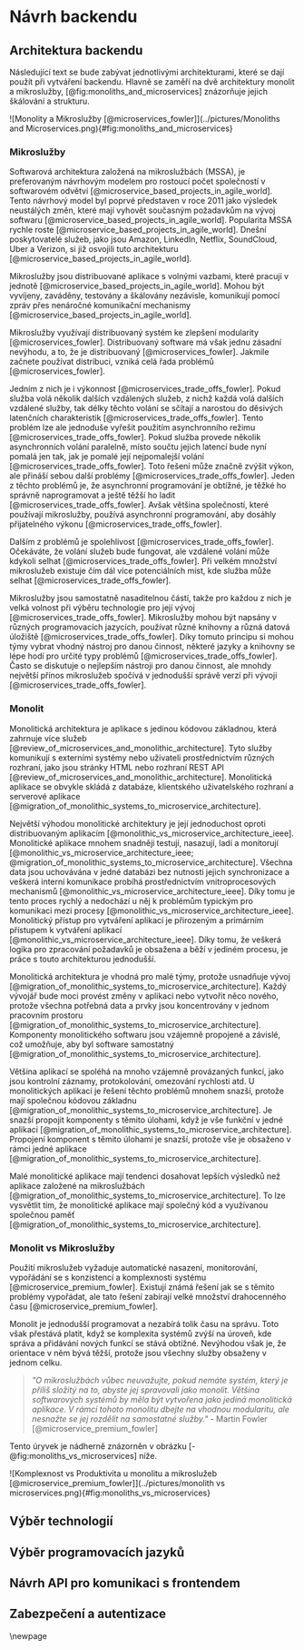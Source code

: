 
# Návrh backendu

## Architektura backendu

Následující text se bude zabývat jednotlivými architekturami, které se dají použít při vytváření backendu.
Hlavně se zaměří na dvě architektury monolit a mikroslužby,
[@fig:monoliths_and_microservices] znázorňuje jejich škálování a strukturu.

![Monolity a Mikroslužby [@microservices_fowler]](../pictures/Monoliths and Microservices.png){#fig:monoliths_and_microservices}

### Mikroslužby

Softwarová architektura založená na mikroslužbách (MSSA),
je preferovaným návrhovým modelem pro rostoucí počet společností v softwarovém odvětví [@microservice_based_projects_in_agile_world].
Tento návrhový model byl poprvé představen v roce 2011 jako výsledek neustálých změn,
které mají vyhovět současným požadavkům na vývoj softwaru [@microservice_based_projects_in_agile_world].
Popularita MSSA rychle roste [@microservice_based_projects_in_agile_world].
Dnešní poskytovatelé služeb, jako jsou Amazon, LinkedIn, Netflix, SoundCloud,
Uber a Verizon, si již osvojili tuto architekturu [@microservice_based_projects_in_agile_world].

Mikroslužby jsou distribuované aplikace s volnými vazbami, které pracují v jednotě [@microservice_based_projects_in_agile_world].
Mohou být vyvíjeny, zaváděny, testovány a škálovány nezávisle,
komunikují pomocí zpráv přes nenáročné komunikační mechanismy [@microservice_based_projects_in_agile_world].

Mikroslužby využívají distribuovaný systém ke zlepšení modularity [@microservices_fowler].
Distribuovaný software má však jednu zásadní nevýhodu, a to, že je distribuovaný [@microservices_fowler].
Jakmile začnete používat distribuci, vzniká celá řada problémů [@microservices_fowler].

Jedním z nich je i výkonnost [@microservices_trade_offs_fowler].
Pokud služba volá několik dalších vzdálených služeb,
z nichž každá volá dalších vzdálené služby,
tak délky těchto volání se sčítají a narostou do děsivých latenčních charakteristik  [@microservices_trade_offs_fowler].
Tento problém lze ale jednoduše vyřešit použitím asynchronního režimu  [@microservices_trade_offs_fowler].
Pokud služba provede několik asynchronních volání paralelně,
místo součtu jejich latencí bude nyní pomalá jen tak,
jak je pomalé její nejpomalejší volání  [@microservices_trade_offs_fowler].
Toto řešení může značně zvýšit výkon, ale přináší sebou další problémy  [@microservices_trade_offs_fowler].
Jeden z těchto problémů je, že asynchronní programování je obtížné,
je těžké ho správně naprogramovat a ještě těžší ho ladit  [@microservices_trade_offs_fowler].
Avšak většina společností, které používají mikroslužby,
používá asynchronní programování, aby dosáhly přijatelného výkonu  [@microservices_trade_offs_fowler].

Dalším z problémů je spolehlivost  [@microservices_trade_offs_fowler].
Očekáváte, že volání služeb bude fungovat, ale vzdálené volání může kdykoli selhat  [@microservices_trade_offs_fowler].
Při velkém množství mikroslužeb existuje čím dál více potenciálních míst,
kde služba může selhat  [@microservices_trade_offs_fowler].

Mikroslužby jsou samostatně nasaditelnou částí,
takže pro každou z nich je velká volnost při výběru technologie pro její vývoj  [@microservices_trade_offs_fowler].
Mikroslužby mohou být napsány v různých programovacích jazycích,
používat různé knihovny a různá datová úložiště  [@microservices_trade_offs_fowler].
Díky tomuto principu si mohou týmy vybrat vhodný nástroj pro danou činnost,
některé jazyky a knihovny se lépe hodí pro určité typy problémů  [@microservices_trade_offs_fowler].
Často se diskutuje o nejlepším nástroji pro danou činnost,
ale mnohdy největší přínos mikroslužeb spočívá v jednodušší správě verzí při vývoji  [@microservices_trade_offs_fowler].

### Monolit

Monolitická architektura je aplikace s jedinou kódovou základnou, která zahrnuje více služeb [@review_of_microservices_and_monolithic_architecture].
Tyto služby komunikují s externími systémy nebo uživateli prostřednictvím různých rozhraní,
jako jsou stránky HTML nebo rozhraní REST API [@review_of_microservices_and_monolithic_architecture].
Monolitická aplikace se obvykle skládá z databáze, klientského uživatelského rozhraní a serverové aplikace [@migration_of_monolithic_systems_to_microservice_architecture].

Největší výhodou monolitické architektury je její jednoduchost oproti distribuovaným aplikacím [@monolithic_vs_microservice_architecture_ieee].
Monolitické aplikace mnohem snadněji testují, nasazují, ladí a monitorují [@monolithic_vs_microservice_architecture_ieee; @migration_of_monolithic_systems_to_microservice_architecture].
Všechna data jsou uchovávána v jedné databázi bez nutnosti jejich synchronizace
a veškerá interní komunikace probíhá prostřednictvím vnitroprocesových mechanismů [@monolithic_vs_microservice_architecture_ieee].
Díky tomu je tento proces rychlý a nedochází u něj k problémům typickým pro komunikaci mezi procesy [@monolithic_vs_microservice_architecture_ieee].
Monolitický přístup pro vytváření aplikací je přirozeným a primárním přístupem k vytváření aplikací [@monolithic_vs_microservice_architecture_ieee].
Díky tomu, že veškerá logika pro zpracování požadavků je obsažena a běží v jediném procesu,
je práce s touto architekturou jednodušší.

Monolitická architektura je vhodná pro malé týmy, protože usnadňuje vývoj [@migration_of_monolithic_systems_to_microservice_architecture].
Každý vývojář bude moci provést změny v aplikaci nebo vytvořit něco nového,
protože všechna potřebná data a prvky jsou koncentrovány v jednom pracovním prostoru [@migration_of_monolithic_systems_to_microservice_architecture].
Komponenty monolitického softwaru jsou vzájemně propojené a závislé,
což umožňuje, aby byl software samostatný [@migration_of_monolithic_systems_to_microservice_architecture].

Většina aplikací se spoléhá na mnoho vzájemně provázaných funkcí,
jako jsou kontrolní záznamy, protokolování, omezování rychlosti atd.
U monolitických aplikací je řešení těchto problémů mnohem snazší,
protože mají společnou kódovou základnu [@migration_of_monolithic_systems_to_microservice_architecture].
Je snazší propojit komponenty s těmito úlohami, když je vše funkční v jedné aplikaci [@migration_of_monolithic_systems_to_microservice_architecture].
Propojení komponent s těmito úlohami je snazší,
protože vše je obsaženo v rámci jedné aplikace [@migration_of_monolithic_systems_to_microservice_architecture].

Malé monolitické aplikace mají tendenci dosahovat lepších výsledků než aplikace založené na mikroslužbách [@migration_of_monolithic_systems_to_microservice_architecture].
To lze vysvětlit tím, že monolitické aplikace mají společný kód a využívanou společnou paměť [@migration_of_monolithic_systems_to_microservice_architecture].

### Monolit vs Mikroslužby

Použití mikroslužeb vyžaduje automatické nasazení, monitorování, vypořádání se s konzistencí a komplexnosti systému [@microservice_premium_fowler].
Existují známá řešení jak se s těmito problémy vypořádat, ale tato řešení zabírají velké množství drahocenného času [@microservice_premium_fowler].

Monolit je jednodušší programovat a nezabírá tolik času na správu.
Toto však přestává platit, když se komplexita systémů zvýší na úroveň,
kde správa a přidávání nových funkcí se stává obtížné.
Nevýhodou však je, že orientace v něm bývá těžší,
protože jsou všechny služby obsaženy v jednom celku.

> *"O mikroslužbách vůbec neuvažujte, pokud nemáte systém, který je příliš složitý na to, abyste jej spravovali jako monolit.
> Většina softwarových systémů by měla být vytvořena jako jediná monolitická aplikace. V rámci tohoto monolitu dbejte na vhodnou modularitu, ale nesnažte se jej rozdělit na samostatné služby."*
\- Martin Fowler [@microservice_premium_fowler]

Tento úryvek je nádherně znázorněn v obrázku [-@fig:monoliths_vs_microservices] níže.

![Komplexnost vs Produktivita u monolitu a mikroslužeb [@microservice_premium_fowler]](../pictures/monolith vs microservices.png){#fig:monoliths_vs_microservices}

## Výběr technologií

## Výběr programovacích jazyků

## Návrh API pro komunikaci s frontendem

## Zabezpečení a autentizace

\newpage

